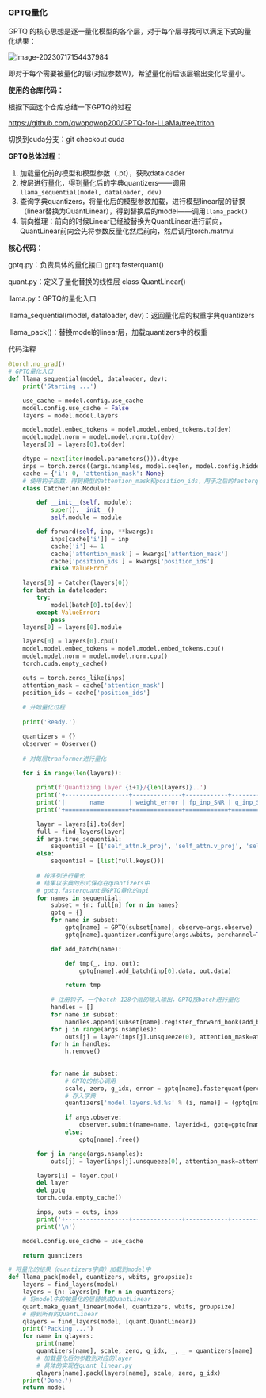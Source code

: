 ### GPTQ量化

GPTQ 的核心思想是逐一量化模型的各个层，对于每个层寻找可以满足下式的量化结果：

![image-20230717154437984](https://wangyidipicgo.oss-cn-hangzhou.aliyuncs.com/image-20230717154437984.png)

即对于每个需要被量化的层(对应参数W)，希望量化前后该层输出变化尽量小。



**使用的仓库代码：**

根据下面这个仓库总结一下GPTQ的过程

https://github.com/qwopqwop200/GPTQ-for-LLaMa/tree/triton

切换到cuda分支：git checkout cuda



**GPTQ总体过程：**

1. 加载量化前的模型和模型参数（.pt），获取dataloader
2. 按层进行量化，得到量化后的字典quantizers——调用`llama_sequential(model, dataloader, dev)`
3. 查询字典quantizers，将量化后的模型参数加载，进行模型linear层的替换（linear替换为QuantLinear），得到替换后的model——调用`llama_pack()`
4. 前向推理：前向的时候Linear已经被替换为QuantLinear进行前向，QuantLinear前向会先将参数反量化然后前向，然后调用torch.matmul



**核心代码：**

gptq.py：负责具体的量化接口 gptq.fasterquant()

quant.py：定义了量化替换的线性层 class QuantLinear()

llama.py：GPTQ的量化入口

​		llama_sequential(model, dataloader, dev)：返回量化后的权重字典quantizers

​		llama_pack()：替换model的linear层，加载quantizers中的权重





代码注释

```python
@torch.no_grad()
# GPTQ量化入口
def llama_sequential(model, dataloader, dev):
    print('Starting ...')

    use_cache = model.config.use_cache
    model.config.use_cache = False
    layers = model.model.layers

    model.model.embed_tokens = model.model.embed_tokens.to(dev)
    model.model.norm = model.model.norm.to(dev)
    layers[0] = layers[0].to(dev)

    dtype = next(iter(model.parameters())).dtype
    inps = torch.zeros((args.nsamples, model.seqlen, model.config.hidden_size), dtype=dtype, device=dev)
    cache = {'i': 0, 'attention_mask': None}
	# 使用钩子函数，得到模型的attention_mask和position_ids，用于之后的fasterquant的输入
    class Catcher(nn.Module):

        def __init__(self, module):
            super().__init__()
            self.module = module

        def forward(self, inp, **kwargs):
            inps[cache['i']] = inp
            cache['i'] += 1
            cache['attention_mask'] = kwargs['attention_mask']
            cache['position_ids'] = kwargs['position_ids']
            raise ValueError

    layers[0] = Catcher(layers[0])
    for batch in dataloader:
        try:
            model(batch[0].to(dev))
        except ValueError:
            pass
    layers[0] = layers[0].module

    layers[0] = layers[0].cpu()
    model.model.embed_tokens = model.model.embed_tokens.cpu()
    model.model.norm = model.model.norm.cpu()
    torch.cuda.empty_cache()

    outs = torch.zeros_like(inps)
    attention_mask = cache['attention_mask']
    position_ids = cache['position_ids']
	
    # 开始量化过程
    
    print('Ready.')

    quantizers = {}
    observer = Observer()
    
    # 对每层tranformer进行量化
    
    for i in range(len(layers)):

        print(f'Quantizing layer {i+1}/{len(layers)}..')
        print('+------------------+--------------+------------+-----------+-------+')
        print('|       name       | weight_error | fp_inp_SNR | q_inp_SNR | time  |')
        print('+==================+==============+============+===========+=======+')

        layer = layers[i].to(dev)
        full = find_layers(layer)
        if args.true_sequential:
            sequential = [['self_attn.k_proj', 'self_attn.v_proj', 'self_attn.q_proj'], ['self_attn.o_proj'], ['mlp.up_proj', 'mlp.gate_proj'], ['mlp.down_proj']]
        else:
            sequential = [list(full.keys())]
		
        # 按序列进行量化
        # 结果以字典的形式保存在quantizers中
        # gptq.fasterquant是GPTQ量化的api
        for names in sequential:
            subset = {n: full[n] for n in names}
            gptq = {}
            for name in subset:
                gptq[name] = GPTQ(subset[name], observe=args.observe)
                gptq[name].quantizer.configure(args.wbits, perchannel=True, sym=args.sym, mse=False)

            def add_batch(name):

                def tmp(_, inp, out):
                    gptq[name].add_batch(inp[0].data, out.data)

                return tmp
			
            # 注册钩子，一个batch 128个层的输入输出，GPTQ按batch进行量化
            handles = []
            for name in subset:
                handles.append(subset[name].register_forward_hook(add_batch(name)))
            for j in range(args.nsamples):
                outs[j] = layer(inps[j].unsqueeze(0), attention_mask=attention_mask, position_ids=position_ids)[0]
            for h in handles:
                h.remove()
			
        
            for name in subset:
                # GPTQ的核心调用
                scale, zero, g_idx, error = gptq[name].fasterquant(percdamp=args.percdamp, groupsize=args.groupsize, actorder=args.act_order, name=name)
                # 存入字典
                quantizers['model.layers.%d.%s' % (i, name)] = (gptq[name].quantizer.cpu(), scale.cpu(), zero.cpu(), g_idx.cpu(), args.wbits, args.groupsize)

                if args.observe:
                    observer.submit(name=name, layerid=i, gptq=gptq[name], error=error)
                else:
                    gptq[name].free()

        for j in range(args.nsamples):
            outs[j] = layer(inps[j].unsqueeze(0), attention_mask=attention_mask, position_ids=position_ids)[0]

        layers[i] = layer.cpu()
        del layer
        del gptq
        torch.cuda.empty_cache()

        inps, outs = outs, inps
        print('+------------------+--------------+------------+-----------+-------+')
        print('\n')

    model.config.use_cache = use_cache

    return quantizers
```





```python
# 将量化的结果（quantizers字典）加载到model中
def llama_pack(model, quantizers, wbits, groupsize):
    layers = find_layers(model)
    layers = {n: layers[n] for n in quantizers}
    # 将model中的被量化的层替换成QuantLinear
    quant.make_quant_linear(model, quantizers, wbits, groupsize)
    # 得到所有的QuantLinear
    qlayers = find_layers(model, [quant.QuantLinear])
    print('Packing ...')
    for name in qlayers:
        print(name)
        quantizers[name], scale, zero, g_idx, _, _ = quantizers[name]
        # 加载量化后的参数到对应的layer
        # 具体的实现在quant_linear.py
        qlayers[name].pack(layers[name], scale, zero, g_idx)
    print('Done.')
    return model
```



